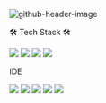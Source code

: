 ![github-header-image](https://user-images.githubusercontent.com/101182303/226663043-d63daf3f-f7da-497c-b93f-22f4333193ee.png)

🛠 Tech Stack 🛠  

<img src="https://img.shields.io/badge/Java-007396?style=flat&logo=Java&logoColor=white"/></a> <img src="https://img.shields.io/badge/Python-3776AB?style=flat&logo=Python&logoColor=white"/></a> <img src="https://img.shields.io/badge/C-A8B9CC?style=flat&logo=C&logoColor=white"/></a> <img src="https://img.shields.io/badge/R-276DC3?style=flat&logo=R&logoColor=white"/></a>  

IDE  

<img src="https://img.shields.io/badge/RStudio-75AADB?style=flat&logo=RStudio&logoColor=white"/></a> <img src="https://img.shields.io/badge/Visual Studio Code-007ACC?style=flat&logo=Visual Studio Code&logoColor=white"/></a> <img src="https://img.shields.io/badge/PyCharm-000000?style=flat&logo=PyCharm&logoColor=white"/></a> <img src="https://img.shields.io/badge/IntelliJ IDEA-000000?style=flat&logo=RStudio&logoColor=white"/></a> <img src="https://img.shields.io/badge/RStudio-75AADB?style=flat&logo=RStudio&logoColor=white"/></a>
